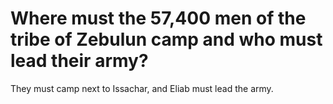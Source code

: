 # Where must the 57,400 men of the tribe of Zebulun camp and who must lead their army?

They must camp next to Issachar, and Eliab must lead the army.

